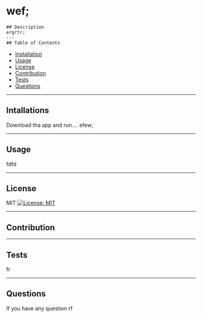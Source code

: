 # wef;
   
    ## Description 
    ergrtr;
    ---
    ## Table of Contents


* [Installation](#installations)
* [Usage](#usage)
* [License](#license)
* [Contribution](#contributing)
* [Tests](#tests)
* [Questions](#questOne)

---

## Intallations
Download tha app and run....
efew;

---

## Usage

fdfd

---

## License

MIT
[![License: MIT](https://img.shields.io/badge/License-MIT-yellow.svg)](https://opensource.org/licenses/MIT)

---

## Contribution



---

## Tests

fr

---

## Questions
If you have any question 
rf
